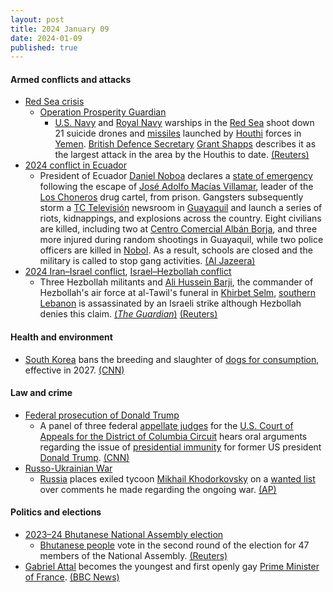 ```yaml
---
layout: post
title: 2024 January 09
date: 2024-01-09
published: true
---
```



#### Armed conflicts and attacks

* [Red Sea crisis](https://en.wikipedia.org/wiki/Red_Sea_crisis "Red Sea crisis")
  * [Operation Prosperity Guardian](https://en.wikipedia.org/wiki/Operation_Prosperity_Guardian "Operation Prosperity Guardian")
    * [U.S. Navy](https://en.wikipedia.org/wiki/United_States_Navy "United States Navy") and [Royal Navy](https://en.wikipedia.org/wiki/Royal_Navy "Royal Navy") warships in the [Red Sea](https://en.wikipedia.org/wiki/Red_Sea "Red Sea") shoot down 21 suicide drones and [missiles](https://en.wikipedia.org/wiki/Missile "Missile") launched by [Houthi](https://en.wikipedia.org/wiki/Houthi_movement "Houthi movement") forces in [Yemen](https://en.wikipedia.org/wiki/Yemen "Yemen"). [British Defence Secretary](https://en.wikipedia.org/wiki/Secretary_of_State_for_Defence "Secretary of State for Defence") [Grant Shapps](https://en.wikipedia.org/wiki/Grant_Shapps "Grant Shapps") describes it as the largest attack in the area by the Houthis to date. [(Reuters)](https://www.reuters.com/world/us-uk-forces-shoot-down-houthi-missile-drone-attack-red-sea-us-military-2024-01-10/)
* [2024 conflict in Ecuador](https://en.wikipedia.org/wiki/2024_conflict_in_Ecuador "2024 conflict in Ecuador")
  * President of Ecuador [Daniel Noboa](https://en.wikipedia.org/wiki/Daniel_Noboa "Daniel Noboa") declares a [state of emergency](https://en.wikipedia.org/wiki/State_of_emergency "State of emergency") following the escape of [José Adolfo Macías Villamar](https://en.wikipedia.org/wiki/Jos%C3%A9_Adolfo_Mac%C3%ADas_Villamar "José Adolfo Macías Villamar"), leader of the [Los Choneros](https://en.wikipedia.org/wiki/Los_Choneros "Los Choneros") drug cartel, from prison. Gangsters subsequently storm a [TC Televisión](https://en.wikipedia.org/wiki/TC_Televisi%C3%B3n "TC Televisión") newsroom in [Guayaquil](https://en.wikipedia.org/wiki/Guayaquil "Guayaquil") and launch a series of riots, kidnappings, and explosions across the country. Eight civilians are killed, including two at [Centro Comercial Albán Borja](https://en.wikipedia.org/wiki/Centro_Comercial_Alb%C3%A1n_Borja "Centro Comercial Albán Borja"), and three more injured during random shootings in Guayaquil, while two police officers are killed in [Nobol](https://en.wikipedia.org/wiki/Nobol "Nobol"). As a result, schools are closed and the military is called to stop gang activities. [(Al Jazeera)](https://www.aljazeera.com/news/2024/1/10/ten-killed-gangs-unleash-terror-as-ecuador-declares-state-of-emergency)
* [2024 Iran–Israel conflict](https://en.wikipedia.org/wiki/2024_Iran%E2%80%93Israel_conflict "2024 Iran–Israel conflict"), [Israel–Hezbollah conflict](https://en.wikipedia.org/wiki/Israel%E2%80%93Hezbollah_conflict_%282023%E2%80%93present%29 "Israel–Hezbollah conflict (2023–present)")
  * Three Hezbollah militants and [Ali Hussein Barji](https://en.wikipedia.org/wiki/Ali_Hussein_Barji "Ali Hussein Barji"), the commander of Hezbollah's air force at al-Tawil's funeral in [Khirbet Selm](https://en.wikipedia.org/wiki/Khirbet_Selm "Khirbet Selm"), [southern Lebanon](https://en.wikipedia.org/wiki/Southern_Lebanon "Southern Lebanon") is assassinated by an Israeli strike although Hezbollah denies this claim. [(*The Guardian*)](https://www.theguardian.com/world/2024/jan/09/hezbollah-drone-strike-hits-key-israeli-command-centre-safed) [(Reuters)](https://www.reuters.com/world/middle-east/lebanons-hezbollah-denies-israels-claim-killing-senior-hezbollah-commander-2024-01-09/)

#### Health and environment

* [South Korea](https://en.wikipedia.org/wiki/South_Korea "South Korea") bans the breeding and slaughter of [dogs for consumption](https://en.wikipedia.org/wiki/Dog_meat "Dog meat"), effective in 2027. [(CNN)](https://edition.cnn.com/2024/01/09/asia/south-korea-bill-bans-dog-meat-bill-intl-hnk/index.html)

#### Law and crime

* [Federal prosecution of Donald Trump](https://en.wikipedia.org/wiki/Federal_prosecution_of_Donald_Trump_%28election_obstruction_case%29 "Federal prosecution of Donald Trump (election obstruction case)")
  * A panel of three federal [appellate judges](https://en.wikipedia.org/wiki/Appellate_judge "Appellate judge") for the [U.S. Court of Appeals for the District of Columbia Circuit](https://en.wikipedia.org/wiki/U.S._Court_of_Appeals_for_the_District_of_Columbia_Circuit "U.S. Court of Appeals for the District of Columbia Circuit") hears oral arguments regarding the issue of [presidential immunity](https://en.wikipedia.org/wiki/Presidential_immunity "Presidential immunity") for former US president [Donald Trump](https://en.wikipedia.org/wiki/Donald_Trump "Donald Trump"). [(CNN)](https://www.cnn.com/politics/live-news/trump-court-hearing-immunity-01-09-24)
* [Russo-Ukrainian War](https://en.wikipedia.org/wiki/Russo-Ukrainian_War "Russo-Ukrainian War")
  * [Russia](https://en.wikipedia.org/wiki/Russia "Russia") places exiled tycoon [Mikhail Khodorkovsky](https://en.wikipedia.org/wiki/Mikhail_Khodorkovsky "Mikhail Khodorkovsky") on a [wanted list](https://en.wikipedia.org/wiki/Wanted_list "Wanted list") over comments he made regarding the ongoing war. [(AP)](https://apnews.com/article/mikhail-khodorkovsky-russia-putin-b59a782cf1802c0f37c7bb9a0c98139a)

#### Politics and elections

* [2023–24 Bhutanese National Assembly election](https://en.wikipedia.org/wiki/2023%E2%80%9324_Bhutanese_National_Assembly_election "2023–24 Bhutanese National Assembly election")
  * [Bhutanese people](https://en.wikipedia.org/wiki/Bhutanese_people "Bhutanese people") vote in the second round of the election for 47 members of the National Assembly. [(Reuters)](https://www.reuters.com/world/asia-pacific/bhutan-votes-final-round-national-elections-economy-main-issue-2024-01-09/)
* [Gabriel Attal](https://en.wikipedia.org/wiki/Gabriel_Attal "Gabriel Attal") becomes the youngest and first openly gay [Prime Minister of France](https://en.wikipedia.org/wiki/Prime_Minister_of_France "Prime Minister of France"). [(BBC News)](https://www.bbc.com/news/world-europe-67922062)
